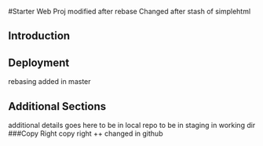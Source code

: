 #Starter Web Proj
modified after rebase
Changed after stash of simplehtml
## Introduction
## Deployment
rebasing added in master
## Additional Sections
additional details goes here
to be in local repo
to be in staging
in working dir
###Copy Right
copy right ++
changed in github
